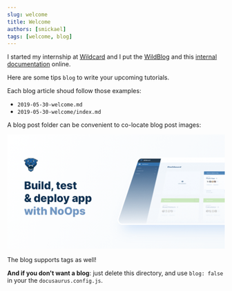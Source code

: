 ```yaml
---
slug: welcome
title: Welcome
authors: [smickael]
tags: [welcome, blog]
---
```


I started my internship at [Wildcard](https://w6d.io) and I put the [WildBlog](https://w6d.io/blog) and this [internal documentation](https://smickael.github.io/docinterne) online.

Here are some tips `blog` to write your upcoming tutorials.

Each blog article shoud follow those examples:

- `2019-05-30-welcome.md`
- `2019-05-30-welcome/index.md`

A blog post folder can be convenient to co-locate blog post images:

![Docusaurus Plushie](./w6d.png)

The blog supports tags as well!

**And if you don't want a blog**: just delete this directory, and use `blog: false` in your the `docusaurus.config.js`.
